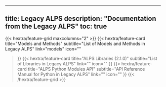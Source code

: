 
---
title: Legacy ALPS
description: "Documentation from the Legacy ALPS"
toc: true
---

{{< hextra/feature-grid maxcolumns="2" >}}
  {{< hextra/feature-card
    title="Models and Methods"
    subtitle="List of Models and Methods in Legacy ALPS"
    link="models"
    icon=""
  >}}
  {{< hextra/feature-card
    title="ALPS Libraries (2.1.0)"
    subtitle="List of Libraries in Legacy ALPS"
    link=""
    icon=""
  >}}
  {{< hextra/feature-card
    title="ALPS Python Modules API"
    subtitle="API Reference Manual for Python in Legacy ALPS"
    link=""
    icon=""
  >}}
{{< /hextra/feature-grid >}}




